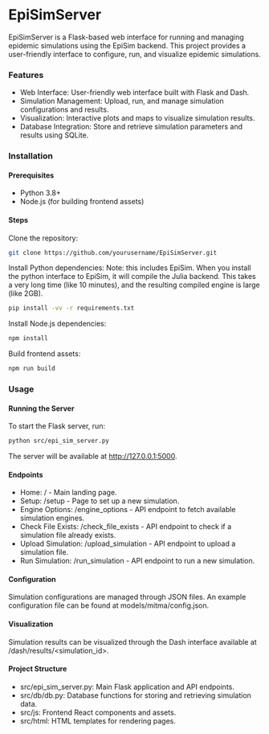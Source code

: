 
# EpiSimServer

EpiSimServer is a Flask-based web interface for running and managing epidemic simulations using the EpiSim backend. This project provides a user-friendly interface to configure, run, and visualize epidemic simulations.

### Features
* Web Interface: User-friendly web interface built with Flask and Dash.
* Simulation Management: Upload, run, and manage simulation configurations and results.
* Visualization: Interactive plots and maps to visualize simulation results.
* Database Integration: Store and retrieve simulation parameters and results using SQLite.

### Installation

#### Prerequisites

* Python 3.8+
* Node.js (for building frontend assets)

#### Steps

Clone the repository:

```bash
git clone https://github.com/yourusername/EpiSimServer.git
```

Install Python dependencies:
Note: this includes EpiSim. When you install the python interface to EpiSim, it will compile the Julia backend. This takes a very long time (like 10 minutes), and the resulting compiled engine is large (like 2GB).


```bash
pip install -vv -r requirements.txt
```

Install Node.js dependencies:

```bash
npm install
```

Build frontend assets:

```bash
npm run build
```

### Usage

#### Running the Server

To start the Flask server, run:

```bash
python src/epi_sim_server.py
```

The server will be available at http://127.0.0.1:5000.

#### Endpoints

* Home: / - Main landing page.
* Setup: /setup - Page to set up a new simulation.
* Engine Options: /engine_options - API endpoint to fetch available simulation engines.
* Check File Exists: /check_file_exists - API endpoint to check if a simulation file already exists.
* Upload Simulation: /upload_simulation - API endpoint to upload a simulation file.
* Run Simulation: /run_simulation - API endpoint to run a new simulation.

#### Configuration
Simulation configurations are managed through JSON files. An example configuration file can be found at models/mitma/config.json.

#### Visualization

Simulation results can be visualized through the Dash interface available at /dash/results/<simulation_id>.

#### Project Structure

* src/epi_sim_server.py: Main Flask application and API endpoints.
* src/db/db.py: Database functions for storing and retrieving simulation data.
* src/js: Frontend React components and assets.
* src/html: HTML templates for rendering pages.